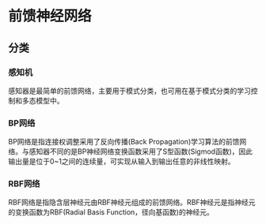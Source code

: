 # 前馈神经网络
## 分类
### 感知机
感知器是最简单的前馈网络，主要用于模式分类，也可用在基于模式分类的学习控制和多态模型中。
### BP网络
BP网络是指连接权调整采用了反向传播(Back Propagation)学习算法的前馈网络。与感知器不同的是BP神经网络变换函数采用了S型函数(Sigmod函数)，因此输出量是位于0~1之间的连续量，可实现从输入到输出任意的非线性映射。
### RBF网络
RBF网络是指隐含层神经元由RBF神经元组成的前馈网络。RBF神经元是指神经元的变换函数为RBF(Radial Basis Function，径向基函数)的神经元。